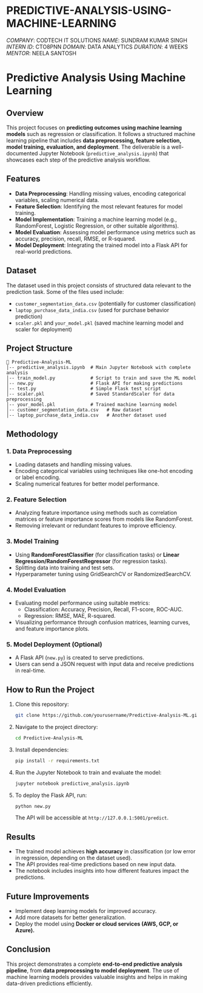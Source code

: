 # PREDICTIVE-ANALYSIS-USING-MACHINE-LEARNING
*COMPANY*: CODTECH IT SOLUTIONS
*NAME*: SUNDRAM KUMAR SINGH
*INTERN ID*: CTO8PNN
*DOMAIN*: DATA ANALYTICS
*DURATION*: 4 WEEKS 
*MENTOR*: NEELA SANTOSH

# Predictive Analysis Using Machine Learning

## Overview
This project focuses on **predicting outcomes using machine learning models** such as regression or classification. It follows a structured machine learning pipeline that includes **data preprocessing, feature selection, model training, evaluation, and deployment**. The deliverable is a well-documented Jupyter Notebook (`predictive_analysis.ipynb`) that showcases each step of the predictive analysis workflow.

## Features
- **Data Preprocessing**: Handling missing values, encoding categorical variables, scaling numerical data.
- **Feature Selection**: Identifying the most relevant features for model training.
- **Model Implementation**: Training a machine learning model (e.g., RandomForest, Logistic Regression, or other suitable algorithms).
- **Model Evaluation**: Assessing model performance using metrics such as accuracy, precision, recall, RMSE, or R-squared.
- **Model Deployment**: Integrating the trained model into a Flask API for real-world predictions.

## Dataset
The dataset used in this project consists of structured data relevant to the prediction task. Some of the files used include:
- `customer_segmentation_data.csv` (potentially for customer classification)
- `laptop_purchase_data_india.csv` (used for purchase behavior prediction)
- `scaler.pkl` and `your_model.pkl` (saved machine learning model and scaler for deployment)

## Project Structure
```
📂 Predictive-Analysis-ML
│-- predictive_analysis.ipynb  # Main Jupyter Notebook with complete analysis
│-- train_model.py             # Script to train and save the ML model
│-- new.py                     # Flask API for making predictions
│-- test.py                    # Simple Flask test script
│-- scaler.pkl                 # Saved StandardScaler for data preprocessing
│-- your_model.pkl             # Trained machine learning model
│-- customer_segmentation_data.csv   # Raw dataset
│-- laptop_purchase_data_india.csv   # Another dataset used
```

## Methodology
### 1. **Data Preprocessing**
- Loading datasets and handling missing values.
- Encoding categorical variables using techniques like one-hot encoding or label encoding.
- Scaling numerical features for better model performance.

### 2. **Feature Selection**
- Analyzing feature importance using methods such as correlation matrices or feature importance scores from models like RandomForest.
- Removing irrelevant or redundant features to improve efficiency.

### 3. **Model Training**
- Using **RandomForestClassifier** (for classification tasks) or **Linear Regression/RandomForestRegressor** (for regression tasks).
- Splitting data into training and test sets.
- Hyperparameter tuning using GridSearchCV or RandomizedSearchCV.

### 4. **Model Evaluation**
- Evaluating model performance using suitable metrics:
  - Classification: Accuracy, Precision, Recall, F1-score, ROC-AUC.
  - Regression: RMSE, MAE, R-squared.
- Visualizing performance through confusion matrices, learning curves, and feature importance plots.

### 5. **Model Deployment (Optional)**
- A Flask API (`new.py`) is created to serve predictions.
- Users can send a JSON request with input data and receive predictions in real-time.

## How to Run the Project
1. Clone this repository:
   ```bash
   git clone https://github.com/yourusername/Predictive-Analysis-ML.git
   ```
2. Navigate to the project directory:
   ```bash
   cd Predictive-Analysis-ML
   ```
3. Install dependencies:
   ```bash
   pip install -r requirements.txt
   ```
4. Run the Jupyter Notebook to train and evaluate the model:
   ```bash
   jupyter notebook predictive_analysis.ipynb
   ```
5. To deploy the Flask API, run:
   ```bash
   python new.py
   ```
   The API will be accessible at `http://127.0.0.1:5001/predict`.

## Results
- The trained model achieves **high accuracy** in classification (or low error in regression, depending on the dataset used).
- The API provides real-time predictions based on new input data.
- The notebook includes insights into how different features impact the predictions.

## Future Improvements
- Implement deep learning models for improved accuracy.
- Add more datasets for better generalization.
- Deploy the model using **Docker or cloud services (AWS, GCP, or Azure).**

## Conclusion
This project demonstrates a complete **end-to-end predictive analysis pipeline**, from **data preprocessing to model deployment**. The use of machine learning models provides valuable insights and helps in making data-driven predictions efficiently.


